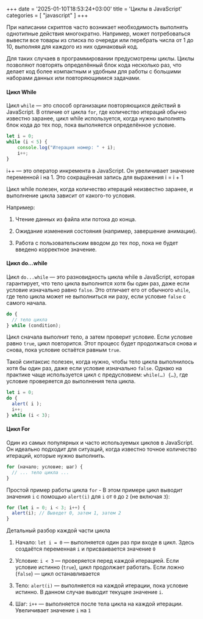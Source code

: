 +++
date = '2025-01-10T18:53:24+03:00'
title = 'Циклы в JavaScript'
categories = [ "javascript" ]
+++

При написании скриптов часто возникает необходимость выполнять однотипные действия многократно. Например, может потребоваться вывести все товары из списка по очереди или перебрать числа от 1 до 10, выполняя для каждого из них одинаковый код.

Для таких случаев в программировании предусмотрены циклы. Циклы позволяют повторять определённый блок кода несколько раз, что делает код более компактным и удобным для работы с большими наборами данных или повторяющимися задачами.

#### Цикл While

Цикл `while` — это способ организации повторяющихся действий в JavaScript. В отличие от цикла `for`, где количество итераций обычно известно заранее, цикл while используется, когда нужно выполнять блок кода до тех пор, пока выполняется определённое условие.

```js
let i = 0;
while (i < 5) {
    console.log("Итерация номер: " + i);
    i++;
}
```

<p class="gray">
i++ — это оператор инкремента в JavaScript. Он увеличивает значение переменной i на 1. Это сокращённая запись для выражения i = i + 1
</p>

Цикл while полезен, когда количество итераций неизвестно заранее, и выполнение цикла зависит от какого-то условия. 

Например:

1. Чтение данных из файла или потока до конца.

2. Ожидание изменения состояния (например, завершение анимации).

3. Работа с пользовательским вводом до тех пор, пока не будет введено корректное значение.

#### Цикл do...while

Цикл `do...while` — это разновидность цикла while в JavaScript, которая гарантирует, что тело цикла выполнится хотя бы один раз, даже если условие изначально равно `false`. Это отличает его от обычного `while`, где тело цикла может не выполниться ни разу, если условие `false` с самого начала.

```js
do {
  // тело цикла
} while (condition);
```

Цикл сначала выполнит тело, а затем проверит условие. Если условие равно `true`, цикл повторится. Этот процесс будет продолжаться снова и снова, пока условие остаётся равным `true`.

Такой синтаксис полезен, когда нужно, чтобы тело цикла выполнилось хотя бы один раз, даже если условие изначально `false`. Однако на практике чаще используется цикл с предусловием: `while(…) {…}`, где условие проверяется до выполнения тела цикла.

```js
let i = 0;
do {
  alert( i );
  i++;
} while (i < 3);
```

#### Цикл For

Oдин из самых популярных и часто используемых циклов в JavaScript. Он идеально подходит для ситуаций, когда известно точное количество итераций, которые нужно выполнить.

```js
for (начало; условие; шаг) {
  // ... тело цикла ...
}
```

Простой пример работы цикла `for` -  В этом примере цикл выводит значения `i` с помощью `alert(i)` для `i` от `0` до `2` (не включая `3`):

```js
for (let i = 0; i < 3; i++) {
  alert(i); // Выведет 0, затем 1, затем 2
}
```

Детальный разбор каждой части цикла

1.  Начало:
    `let i = 0` — выполняется один раз при входе в цикл. Здесь создаётся переменная `i` и присваивается значение `0`

2.  Условие:
    `i < 3` — проверяется перед каждой итерацией. Если условие истинно (`true`), цикл продолжает работать. Если ложно (`false`) — цикл останавливается


3.  Тело:
    `alert(i)` — выполняется на каждой итерации, пока условие истинно. В данном случае выводит текущее значение `i`.

4.  Шаг:
    `i++` — выполняется после тела цикла на каждой итерации. Увеличивает значение `i` на `1`